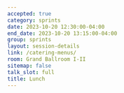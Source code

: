 ```yaml
---
accepted: true
category: sprints
date: 2023-10-20 12:30:00-04:00
end_date: 2023-10-20 13:15:00-04:00
group: sprints
layout: session-details
link: /catering-menus/
room: Grand Ballroom I-II
sitemap: false
talk_slot: full
title: Lunch
---
```

